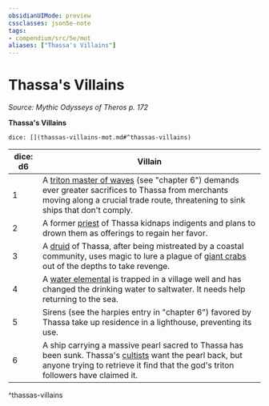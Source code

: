 ```yaml
---
obsidianUIMode: preview
cssclasses: json5e-note
tags:
- compendium/src/5e/mot
aliases: ["Thassa's Villains"]
---
```

# Thassa's Villains
*Source: Mythic Odysseys of Theros p. 172* 

**Thassa's Villains**

`dice: [](thassas-villains-mot.md#^thassas-villains)`

| dice: d6 | Villain |
|----------|---------|
| 1 | A [triton master of waves](/Systems/5e/bestiary/humanoid/triton-master-of-waves-mot.md) (see "chapter 6") demands ever greater sacrifices to Thassa from merchants moving along a crucial trade route, threatening to sink ships that don't comply. |
| 2 | A former [priest](/Systems/5e/bestiary/humanoid/priest.md) of Thassa kidnaps indigents and plans to drown them as offerings to regain her favor. |
| 3 | A [druid](/Systems/5e/bestiary/humanoid/druid.md) of Thassa, after being mistreated by a coastal community, uses magic to lure a plague of [giant crabs](/Systems/5e/bestiary/beast/giant-crab.md) out of the depths to take revenge. |
| 4 | A [water elemental](/Systems/5e/bestiary/elemental/water-elemental.md) is trapped in a village well and has changed the drinking water to saltwater. It needs help returning to the sea. |
| 5 | Sirens (see the harpies entry in "chapter 6") favored by Thassa take up residence in a lighthouse, preventing its use. |
| 6 | A ship carrying a massive pearl sacred to Thassa has been sunk. Thassa's [cultists](/Systems/5e/bestiary/humanoid/cultist.md) want the pearl back, but anyone trying to retrieve it find that the god's triton followers have claimed it. |
^thassas-villains